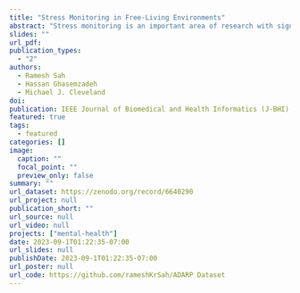 ```yaml
---
title: "Stress Monitoring in Free-Living Environments"
abstract: "Stress monitoring is an important area of research with significant implications for individuals’ physical and mental health. We present a data-driven approach for stress detection based on convolutional neural networks while addressing the problems of the best sensor channel and the lack of knowledge about stress episodes. Our work is the first to present an analysis of stress-related sensor data collected in real-world conditions from individuals diagnosed with Alcohol Use Disorder (AUD) and undergoing treatment to abstain from alcohol. We developed polynomial-time sensor channel selection algorithms to determine the best sensor modality for a machine learning task. We model the time variation in stress labels expressed by the participants as the subjective effects of stress. We addressed the subjective nature of stress by determining the optimal input length around stress events with an iterative search algorithm."
slides: ""
url_pdf: 
publication_types:
  - "2"
authors:
  - Ramesh Sah
  - Hassan Ghasemzadeh
  - Michael J. Cleveland
doi: 
publication: IEEE Journal of Biomedical and Health Informatics (J-BHI).
featured: true
tags:
  - featured
categories: []
image:
  caption: ""
  focal_point: ""
  preview_only: false
summary: ""
url_dataset: https://zenodo.org/record/6640290
url_project: null
publication_short: ""
url_source: null
url_video: null
projects: ["mental-health"]
date: 2023-09-1T01:22:35-07:00
url_slides: null
publishDate: 2023-09-1T01:22:35-07:00
url_poster: null
url_code: https://github.com/rameshKrSah/ADARP Dataset
---
```

